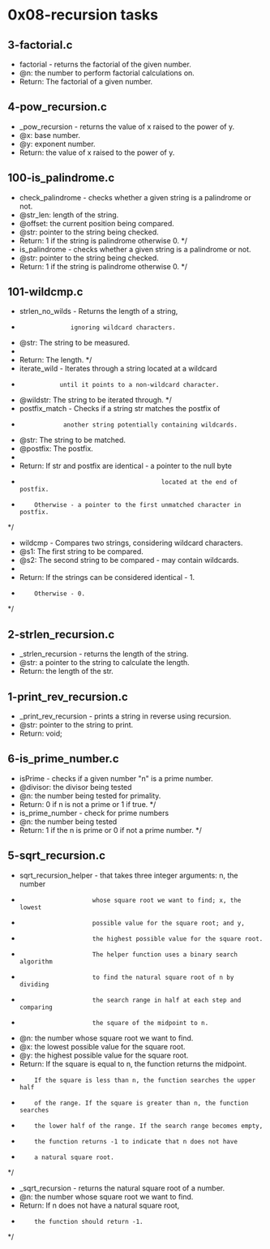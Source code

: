 # 0x08-recursion tasks
## 3-factorial.c
* factorial - returns the factorial of the given number.
* @n: the number to perform factorial calculations on.
* Return: The factorial of a given number.
## 4-pow_recursion.c
* _pow_recursion - returns the value of x raised to the power of y.
* @x: base number.
* @y: exponent number.
* Return: the value of x raised to the power of y.
## 100-is_palindrome.c
* check_palindrome - checks whether a given string is a palindrome or not.
* @str_len: length of the string.
* @offset: the current position being compared.
* @str: pointer to the string being checked.
* Return: 1 if the string is palindrome otherwise 0.
*/
* is_palindrome -  checks whether a given string is a palindrome or not.
* @str: pointer to the string being checked.
* Return: 1 if the string is palindrome otherwise 0.
*/
## 101-wildcmp.c
* strlen_no_wilds - Returns the length of a string,
*                   ignoring wildcard characters.
* @str: The string to be measured.
*
* Return: The length.
*/
* iterate_wild - Iterates through a string located at a wildcard
*                until it points to a non-wildcard character.
* @wildstr: The string to be iterated through.
*/
* postfix_match - Checks if a string str matches the postfix of
*                 another string potentially containing wildcards.
* @str: The string to be matched.
* @postfix: The postfix.
*
* Return: If str and postfix are identical - a pointer to the null byte
*                                            located at the end of postfix.
*         Otherwise - a pointer to the first unmatched character in postfix.
*/
* wildcmp - Compares two strings, considering wildcard characters.
* @s1: The first string to be compared.
* @s2: The second string to be compared - may contain wildcards.
*
* Return: If the strings can be considered identical - 1.
*         Otherwise - 0.
*/
## 2-strlen_recursion.c
* _strlen_recursion - returns the length of the string.
* @str: a pointer to the string to calculate the length.
* Return: the length of the str.
## 1-print_rev_recursion.c
* _print_rev_recursion -  prints a string in reverse using recursion.
* @str: pointer to the string to print.
* Return: void;
## 6-is_prime_number.c
* isPrime -  checks if a given number "n" is a prime number.
* @divisor: the divisor being tested
* @n: the number being tested for primality.
* Return: 0 if n is not a prime or 1 if true.
*/
* is_prime_number - check for prime numbers
* @n: the number being tested
* Return: 1 if the n is prime or 0 if not a prime number.
*/
## 5-sqrt_recursion.c
* sqrt_recursion_helper - that takes three integer arguments: n, the number
*                         whose square root we want to find; x, the lowest
*                         possible value for the square root; and y,
*                         the highest possible value for the square root.
*                         The helper function uses a binary search algorithm
*                         to find the natural square root of n by dividing
*                         the search range in half at each step and comparing
*                         the square of the midpoint to n.
* @n: the number whose square root we want to find.
* @x: the lowest possible value for the square root.
* @y: the highest possible value for the square root.
* Return:  If the square is equal to n, the function returns the midpoint.
*         If the square is less than n, the function searches the upper half
*         of the range. If the square is greater than n, the function searches
*         the lower half of the range. If the search range becomes empty,
*         the function returns -1 to indicate that n does not have
*         a natural square root.
*/
* _sqrt_recursion - returns the natural square root of a number.
* @n: the number whose square root we want to find.
* Return: If n does not have a natural square root,
*         the function should return -1.
*/
